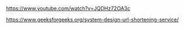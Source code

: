 https://www.youtube.com/watch?v=JQDHz72OA3c

https://www.geeksforgeeks.org/system-design-url-shortening-service/